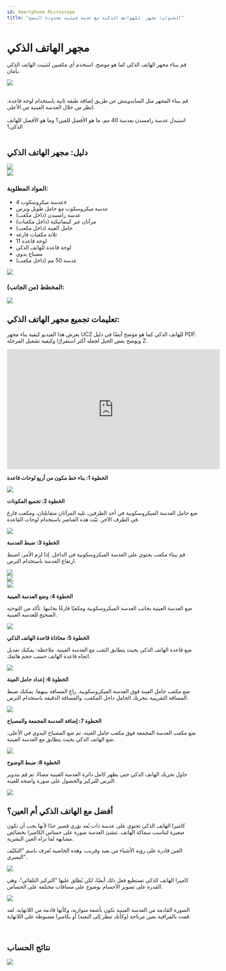 ```yaml
---
id: Smartphone Microscope
title: "العنوان: مجهر  للهواتف الذكية مع عدسة شيئية محدودة التصح"
---
```


# مجهر الهاتف الذكي

قم ببناء مجهر الهاتف الذكي كما هو موضح. استخدم أي مكعبين لتثبيت الهاتف الذكي بأمان.

![](../IMAGES/MINIBOXNEW/46.png)

<div class="alert info">
</div><br/>

<div class="alert-success">
قم ببناء المجهر مثل الساندويتش عن طريق إضافة طبقة ثانية باستخدام لوحة قاعدة. انظر من خلال العدسة العينية من الأعلى.
</div><br/>

<div class="alert info">
استبدل عدسة رامسدن بعدسة 40 مم. ما هو الأفضل للعين؟ وما هو الأفضل للهاتف الذكي؟
</div><br/>

## دليل: مجهر الهاتف الذكي

![](../IMAGES/MINIBOXTUTORIAL/image1.png)  
![](../IMAGES/MINIBOXTUTORIAL/image28.gif)

### المواد المطلوبة:

- عدسة ميكروسكوب 4x  
- عدسة ميكروسكوب مع حامل طويل وترس  
- عدسة رامسدن (داخل مكعب)  
- مرآتان غير كينماتيكية (داخل مكعبات)  
- حامل العينة (داخل مكعب)  
- ثلاثة مكعبات فارغة  
- 11 لوحة قاعدة  
- لوحة قاعدة للهاتف الذكي  
- مصباح يدوي  
- عدسة 50 مم (داخل مكعب)

![](../IMAGES/MINIBOXTUTORIAL/image38.jpg)

### المخطط (من الجانب):

![](../IMAGES/MINIBOXTUTORIAL/image98.png)

## تعليمات تجميع مجهر الهاتف الذكي:

يعرض هذا الفيديو كيفية بناء مجهر UC2 للهاتف الذكي كما هو موضح أيضًا في دليل PDF. ويوضح بعض الحيل لجعله أكثر استقرارًا وكيفية تشغيل المرحلة Z.

<iframe width="560" height="315" src="https://www.youtube.com/embed/q3-XW8Bfuww" title="YouTube video player" frameborder="0" allow="accelerometer; autoplay; clipboard-write; encrypted-media; gyroscope; picture-in-picture; web-share" allowfullscreen></iframe>

**الخطوة 1: بناء خط مكون من أربع لوحات قاعدة**

![](../IMAGES/MINIBOXTUTORIAL/image49.jpg)

**الخطوة 2: تجميع المكونات**

ضع حامل العدسة الميكروسكوبية في أحد الطرفين، تليه المرآتان متقابلتان، ومكعب فارغ في الطرف الآخر. ثبّت هذه العناصر باستخدام لوحات القاعدة.

![](../IMAGES/MINIBOXTUTORIAL/image103.jpg)

**الخطوة 3: ضبط العدسة**

قم ببناء مكعب يحتوي على العدسة الميكروسكوبية في الداخل. إذا لزم الأمر، اضبط ارتفاع العدسة باستخدام الترس.

![](../IMAGES/MINIBOXTUTORIAL/image68.jpg)  
![](../IMAGES/MINIBOXTUTORIAL/image100.jpg)  
![](../IMAGES/MINIBOXTUTORIAL/image34.jpg)

**الخطوة 4: وضع العدسة العينية**

ضع العدسة العينية بجانب العدسة الميكروسكوبية ومكعبًا فارغًا بجانبها. تأكد من التوجيه الصحيح للعدسة العينية.

![](../IMAGES/MINIBOXTUTORIAL/image90.png)

**الخطوة 5: محاذاة قاعدة الهاتف الذكي**

ضع قاعدة الهاتف الذكي بحيث يتطابق الثقب مع العدسة العينية. ملاحظة: يمكنك تعديل اتجاه قاعدة الهاتف حسب حجم هاتفك.

![](../IMAGES/MINIBOXTUTORIAL/image95.png)

**الخطوة 6: إعداد حامل العينة**

ضع مكعب حامل العينة فوق العدسة الميكروسكوبية. راعِ المسافة بينهما. يمكنك ضبط المسافة التقريبية بتحريك الحامل داخل المكعب، والمسافة الدقيقة باستخدام الترس.

![](../IMAGES/MINIBOXTUTORIAL/image46.jpg)

**الخطوة 7: إضافة العدسة المجمعة والمصباح**

ضع مكعب العدسة المجمعة فوق مكعب حامل العينة، ثم ضع المصباح اليدوي في الأعلى. ضع الهاتف الذكي بحيث يتطابق مع العدسة العينية.

![](../IMAGES/MINIBOXTUTORIAL/image1.png)

**الخطوة 8: ضبط الوضوح**

حاول تحريك الهاتف الذكي حتى يظهر كامل دائرة العدسة العينية مضاءً. ثم قم بتدوير الترس للتركيز والحصول على صورة واضحة للعينة.

![](../IMAGES/MINIBOXTUTORIAL/image83.gif)

## أفضل مع الهاتف الذكي أم العين؟

كاميرا الهاتف الذكي تحتوي على عدسة ذات بُعد بؤري قصير جدًا لأنها يجب أن تكون صغيرة لتناسب سماكة الهاتف. تنشئ العدسة صورة على حساس الكاميرا بخصائص مشابهة لما تراه العين البشرية.

العين قادرة على رؤية الأشياء من بعيد وقريب، وهذه الخاصية تُعرف باسم "التكيّف البصري".

![](../IMAGES/MINIBOXNEW/47.png)

كاميرا الهاتف الذكي تستطيع فعل ذلك أيضًا، لكن يُطلق عليها "التركيز التلقائي". وهي القدرة على تصوير الأجسام بوضوح على مسافات مختلفة على الحساس.

![](../IMAGES/MINIBOXNEW/48.png)

الصورة القادمة من العدسة العينية تكون بأشعة متوازية، وكأنها قادمة من اللانهاية. لقد قمت بالمراقبة بعين مرتاحة (وكأنك تنظر إلى البعيد) أو بكاميرا مضبوطة على اللانهاية.

<div class="alert info">
</div><br/>

## نتائج الحساب

![](../IMAGES/MINIBOX/UC2_minibox_55.png)
